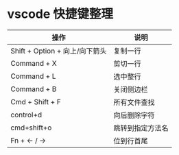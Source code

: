 # vscode 快捷键整理

| 操作                           | 说明             |
| ------------------------------ | ---------------- |
| Shift + Option + 向上/向下箭头 | 复制一行         |
| Command + X                    | 剪切一行         |
| Command + L                    | 选中整行         |
| Command + B                    | 关闭侧边栏       |
| Cmd + Shift + F                | 所有文件查找     |
| control+d                      | 向后删除字符     |
| cmd+shift+o                    | 跳转到指定方法名 |
| Fn + ← / →                     | 位到行首尾       |

